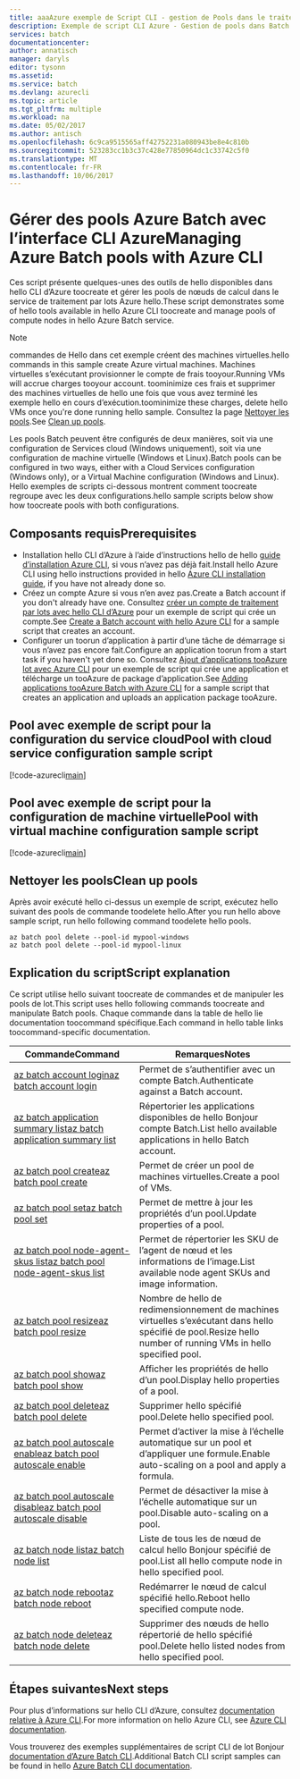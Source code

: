```yaml
---
title: aaaAzure exemple de Script CLI - gestion de Pools dans le traitement par lots | Documents Microsoft
description: Exemple de script CLI Azure - Gestion de pools dans Batch
services: batch
documentationcenter: 
author: annatisch
manager: daryls
editor: tysonn
ms.assetid: 
ms.service: batch
ms.devlang: azurecli
ms.topic: article
ms.tgt_pltfrm: multiple
ms.workload: na
ms.date: 05/02/2017
ms.author: antisch
ms.openlocfilehash: 6c9ca9515565aff42752231a080943be8e4c810b
ms.sourcegitcommit: 523283cc1b3c37c428e77850964dc1c33742c5f0
ms.translationtype: MT
ms.contentlocale: fr-FR
ms.lasthandoff: 10/06/2017
---
```

# <a name="managing-azure-batch-pools-with-azure-cli"></a><span data-ttu-id="b8484-103">Gérer des pools Azure Batch avec l’interface CLI Azure</span><span class="sxs-lookup"><span data-stu-id="b8484-103">Managing Azure Batch pools with Azure CLI</span></span>

<span data-ttu-id="b8484-104">Ces script présente quelques-unes des outils de hello disponibles dans hello CLI d’Azure toocreate et gérer les pools de nœuds de calcul dans le service de traitement par lots Azure hello.</span><span class="sxs-lookup"><span data-stu-id="b8484-104">These script demonstrates some of hello tools available in hello Azure CLI toocreate and manage pools of compute nodes in hello Azure Batch service.</span></span>

> [!NOTE]
> <span data-ttu-id="b8484-105">commandes de Hello dans cet exemple créent des machines virtuelles.</span><span class="sxs-lookup"><span data-stu-id="b8484-105">hello commands in this sample create Azure virtual machines.</span></span> <span data-ttu-id="b8484-106">Machines virtuelles s’exécutant provisionner le compte de frais tooyour.</span><span class="sxs-lookup"><span data-stu-id="b8484-106">Running VMs will accrue charges tooyour account.</span></span> <span data-ttu-id="b8484-107">toominimize ces frais et supprimer des machines virtuelles de hello une fois que vous avez terminé les exemple hello en cours d’exécution.</span><span class="sxs-lookup"><span data-stu-id="b8484-107">toominimize these charges, delete hello VMs once you're done running hello sample.</span></span> <span data-ttu-id="b8484-108">Consultez la page [Nettoyer les pools](#clean-up-pools).</span><span class="sxs-lookup"><span data-stu-id="b8484-108">See [Clean up pools](#clean-up-pools).</span></span>

<span data-ttu-id="b8484-109">Les pools Batch peuvent être configurés de deux manières, soit via une configuration de Services cloud (Windows uniquement), soit via une configuration de machine virtuelle (Windows et Linux).</span><span class="sxs-lookup"><span data-stu-id="b8484-109">Batch pools can be configured in two ways, either with a Cloud Services configuration (Windows only), or a Virtual Machine configuration (Windows and Linux).</span></span> <span data-ttu-id="b8484-110">Hello exemples de scripts ci-dessous montrent comment toocreate regroupe avec les deux configurations.</span><span class="sxs-lookup"><span data-stu-id="b8484-110">hello sample scripts below show how toocreate pools with both configurations.</span></span>

## <a name="prerequisites"></a><span data-ttu-id="b8484-111">Composants requis</span><span class="sxs-lookup"><span data-stu-id="b8484-111">Prerequisites</span></span>

- <span data-ttu-id="b8484-112">Installation hello CLI d’Azure à l’aide d’instructions hello de hello [guide d’installation Azure CLI](https://docs.microsoft.com/cli/azure/install-azure-cli), si vous n’avez pas déjà fait.</span><span class="sxs-lookup"><span data-stu-id="b8484-112">Install hello Azure CLI using hello instructions provided in hello [Azure CLI installation guide](https://docs.microsoft.com/cli/azure/install-azure-cli), if you have not already done so.</span></span>
- <span data-ttu-id="b8484-113">Créez un compte Azure si vous n’en avez pas.</span><span class="sxs-lookup"><span data-stu-id="b8484-113">Create a Batch account if you don't already have one.</span></span> <span data-ttu-id="b8484-114">Consultez [créer un compte de traitement par lots avec hello CLI d’Azure](https://docs.microsoft.com/azure/batch/scripts/batch-cli-sample-create-account) pour un exemple de script qui crée un compte.</span><span class="sxs-lookup"><span data-stu-id="b8484-114">See [Create a Batch account with hello Azure CLI](https://docs.microsoft.com/azure/batch/scripts/batch-cli-sample-create-account) for a sample script that creates an account.</span></span>
- <span data-ttu-id="b8484-115">Configurer un toorun d’application à partir d’une tâche de démarrage si vous n’avez pas encore fait.</span><span class="sxs-lookup"><span data-stu-id="b8484-115">Configure an application toorun from a start task if you haven't yet done so.</span></span> <span data-ttu-id="b8484-116">Consultez [Ajout d’applications tooAzure lot avec Azure CLI](https://docs.microsoft.com/azure/batch/scripts/batch-cli-sample-add-application) pour un exemple de script qui crée une application et télécharge un tooAzure de package d’application.</span><span class="sxs-lookup"><span data-stu-id="b8484-116">See [Adding applications tooAzure Batch with Azure CLI](https://docs.microsoft.com/azure/batch/scripts/batch-cli-sample-add-application) for a sample script that creates an application and uploads an application package tooAzure.</span></span>

## <a name="pool-with-cloud-service-configuration-sample-script"></a><span data-ttu-id="b8484-117">Pool avec exemple de script pour la configuration du service cloud</span><span class="sxs-lookup"><span data-stu-id="b8484-117">Pool with cloud service configuration sample script</span></span>

[!code-azurecli[main](../../../cli_scripts/batch/manage-pool/manage-pool-windows.sh "Manage Cloud Services Pools")]

## <a name="pool-with-virtual-machine-configuration-sample-script"></a><span data-ttu-id="b8484-118">Pool avec exemple de script pour la configuration de machine virtuelle</span><span class="sxs-lookup"><span data-stu-id="b8484-118">Pool with virtual machine configuration sample script</span></span>

[!code-azurecli[main](../../../cli_scripts/batch/manage-pool/manage-pool-linux.sh "Manage Virtual Machine Pools")]

## <a name="clean-up-pools"></a><span data-ttu-id="b8484-119">Nettoyer les pools</span><span class="sxs-lookup"><span data-stu-id="b8484-119">Clean up pools</span></span>

<span data-ttu-id="b8484-120">Après avoir exécuté hello ci-dessus un exemple de script, exécutez hello suivant des pools de commande toodelete hello.</span><span class="sxs-lookup"><span data-stu-id="b8484-120">After you run hello above sample script, run hello following command toodelete hello pools.</span></span>
```azurecli
az batch pool delete --pool-id mypool-windows
az batch pool delete --pool-id mypool-linux
```

## <a name="script-explanation"></a><span data-ttu-id="b8484-121">Explication du script</span><span class="sxs-lookup"><span data-stu-id="b8484-121">Script explanation</span></span>

<span data-ttu-id="b8484-122">Ce script utilise hello suivant toocreate de commandes et de manipuler les pools de lot.</span><span class="sxs-lookup"><span data-stu-id="b8484-122">This script uses hello following commands toocreate and manipulate Batch pools.</span></span>
<span data-ttu-id="b8484-123">Chaque commande dans la table de hello lie documentation toocommand spécifique.</span><span class="sxs-lookup"><span data-stu-id="b8484-123">Each command in hello table links toocommand-specific documentation.</span></span>

| <span data-ttu-id="b8484-124">Commande</span><span class="sxs-lookup"><span data-stu-id="b8484-124">Command</span></span> | <span data-ttu-id="b8484-125">Remarques</span><span class="sxs-lookup"><span data-stu-id="b8484-125">Notes</span></span> |
|---|---|
| [<span data-ttu-id="b8484-126">az batch account login</span><span class="sxs-lookup"><span data-stu-id="b8484-126">az batch account login</span></span>](https://docs.microsoft.com/cli/azure/batch/account#login) | <span data-ttu-id="b8484-127">Permet de s’authentifier avec un compte Batch.</span><span class="sxs-lookup"><span data-stu-id="b8484-127">Authenticate against a Batch account.</span></span>  |
| [<span data-ttu-id="b8484-128">az batch application summary list</span><span class="sxs-lookup"><span data-stu-id="b8484-128">az batch application summary list</span></span>](https://docs.microsoft.com/cli/azure/batch/application/summary#list) | <span data-ttu-id="b8484-129">Répertorier les applications disponibles de hello Bonjour compte Batch.</span><span class="sxs-lookup"><span data-stu-id="b8484-129">List hello available applications in hello Batch account.</span></span>  |
| [<span data-ttu-id="b8484-130">az batch pool create</span><span class="sxs-lookup"><span data-stu-id="b8484-130">az batch pool create</span></span>](https://docs.microsoft.com/cli/azure/batch/pool#create) | <span data-ttu-id="b8484-131">Permet de créer un pool de machines virtuelles.</span><span class="sxs-lookup"><span data-stu-id="b8484-131">Create a pool of VMs.</span></span>  |
| [<span data-ttu-id="b8484-132">az batch pool set</span><span class="sxs-lookup"><span data-stu-id="b8484-132">az batch pool set</span></span>](https://docs.microsoft.com/cli/azure/batch/pool#set) | <span data-ttu-id="b8484-133">Permet de mettre à jour les propriétés d’un pool.</span><span class="sxs-lookup"><span data-stu-id="b8484-133">Update properties of a pool.</span></span>  |
| [<span data-ttu-id="b8484-134">az batch pool node-agent-skus list</span><span class="sxs-lookup"><span data-stu-id="b8484-134">az batch pool node-agent-skus list</span></span>](https://docs.microsoft.com/cli/azure/batch/pool/node-agent-skus#list) | <span data-ttu-id="b8484-135">Permet de répertorier les SKU de l’agent de nœud et les informations de l’image.</span><span class="sxs-lookup"><span data-stu-id="b8484-135">List available node agent SKUs and image information.</span></span>  |
| [<span data-ttu-id="b8484-136">az batch pool resize</span><span class="sxs-lookup"><span data-stu-id="b8484-136">az batch pool resize</span></span>](https://docs.microsoft.com/cli/azure/batch/pool#resize) | <span data-ttu-id="b8484-137">Nombre de hello de redimensionnement de machines virtuelles s’exécutant dans hello spécifié de pool.</span><span class="sxs-lookup"><span data-stu-id="b8484-137">Resize hello number of running VMs in hello specified pool.</span></span>  |
| [<span data-ttu-id="b8484-138">az batch pool show</span><span class="sxs-lookup"><span data-stu-id="b8484-138">az batch pool show</span></span>](https://docs.microsoft.com/cli/azure/batch/pool#show) | <span data-ttu-id="b8484-139">Afficher les propriétés de hello d’un pool.</span><span class="sxs-lookup"><span data-stu-id="b8484-139">Display hello properties of a pool.</span></span>  |
| [<span data-ttu-id="b8484-140">az batch pool delete</span><span class="sxs-lookup"><span data-stu-id="b8484-140">az batch pool delete</span></span>](https://docs.microsoft.com/cli/azure/batch/pool#delete) | <span data-ttu-id="b8484-141">Supprimer hello spécifié pool.</span><span class="sxs-lookup"><span data-stu-id="b8484-141">Delete hello specified pool.</span></span>  |
| [<span data-ttu-id="b8484-142">az batch pool autoscale enable</span><span class="sxs-lookup"><span data-stu-id="b8484-142">az batch pool autoscale enable</span></span>](https://docs.microsoft.com/cli/azure/batch/pool/autoscale#enable) | <span data-ttu-id="b8484-143">Permet d’activer la mise à l’échelle automatique sur un pool et d’appliquer une formule.</span><span class="sxs-lookup"><span data-stu-id="b8484-143">Enable auto-scaling on a pool and apply a formula.</span></span>  |
| [<span data-ttu-id="b8484-144">az batch pool autoscale disable</span><span class="sxs-lookup"><span data-stu-id="b8484-144">az batch pool autoscale disable</span></span>](https://docs.microsoft.com/cli/azure/batch/pool/autoscale#disable) | <span data-ttu-id="b8484-145">Permet de désactiver la mise à l’échelle automatique sur un pool.</span><span class="sxs-lookup"><span data-stu-id="b8484-145">Disable auto-scaling on a pool.</span></span>  |
| [<span data-ttu-id="b8484-146">az batch node list</span><span class="sxs-lookup"><span data-stu-id="b8484-146">az batch node list</span></span>](https://docs.microsoft.com/cli/azure/batch/node#list) | <span data-ttu-id="b8484-147">Liste de tous les de nœud de calcul hello Bonjour spécifié de pool.</span><span class="sxs-lookup"><span data-stu-id="b8484-147">List all hello compute node in hello specified pool.</span></span>  |
| [<span data-ttu-id="b8484-148">az batch node reboot</span><span class="sxs-lookup"><span data-stu-id="b8484-148">az batch node reboot</span></span>](https://docs.microsoft.com/cli/azure/batch/node#reboot) | <span data-ttu-id="b8484-149">Redémarrer le nœud de calcul spécifié hello.</span><span class="sxs-lookup"><span data-stu-id="b8484-149">Reboot hello specified compute node.</span></span>  |
| [<span data-ttu-id="b8484-150">az batch node delete</span><span class="sxs-lookup"><span data-stu-id="b8484-150">az batch node delete</span></span>](https://docs.microsoft.com/cli/azure/batch/node#delete) | <span data-ttu-id="b8484-151">Supprimer des nœuds de hello répertorié de hello spécifié pool.</span><span class="sxs-lookup"><span data-stu-id="b8484-151">Delete hello listed nodes from hello specified pool.</span></span>  |

## <a name="next-steps"></a><span data-ttu-id="b8484-152">Étapes suivantes</span><span class="sxs-lookup"><span data-stu-id="b8484-152">Next steps</span></span>

<span data-ttu-id="b8484-153">Pour plus d’informations sur hello CLI d’Azure, consultez [documentation relative à Azure CLI](https://docs.microsoft.com/cli/azure/overview).</span><span class="sxs-lookup"><span data-stu-id="b8484-153">For more information on hello Azure CLI, see [Azure CLI documentation](https://docs.microsoft.com/cli/azure/overview).</span></span>

<span data-ttu-id="b8484-154">Vous trouverez des exemples supplémentaires de script CLI de lot Bonjour [documentation d’Azure Batch CLI](../batch-cli-samples.md).</span><span class="sxs-lookup"><span data-stu-id="b8484-154">Additional Batch CLI script samples can be found in hello [Azure Batch CLI documentation](../batch-cli-samples.md).</span></span>

